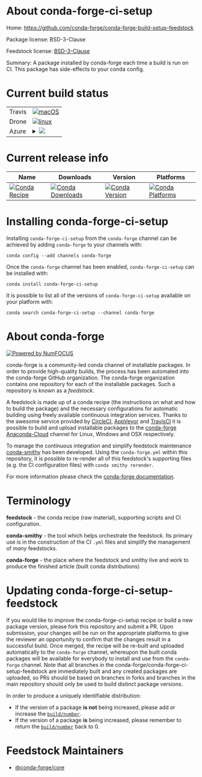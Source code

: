 About conda-forge-ci-setup
==========================

Home: https://github.com/conda-forge/conda-forge-build-setup-feedstock

Package license: BSD-3-Clause

Feedstock license: [BSD-3-Clause](https://github.com/conda-forge/conda-forge-ci-setup-feedstock/blob/master/LICENSE.txt)

Summary: A package installed by conda-forge each time a build is run on CI. This package has side-effects to your conda config.

Current build status
====================


<table><tr>
    <td>Travis</td>
    <td>
      <a href="https://travis-ci.com/conda-forge/conda-forge-ci-setup-feedstock">
        <img alt="macOS" src="https://img.shields.io/travis/com/conda-forge/conda-forge-ci-setup-feedstock/master.svg?label=macOS">
      </a>
    </td>
  </tr><tr>
    <td>Drone</td>
    <td>
      <a href="https://cloud.drone.io/conda-forge/conda-forge-ci-setup-feedstock">
        <img alt="linux" src="https://img.shields.io/drone/build/conda-forge/conda-forge-ci-setup-feedstock/master.svg?label=Linux">
      </a>
    </td>
  </tr>
    
  <tr>
    <td>Azure</td>
    <td>
      <details>
        <summary>
          <a href="https://dev.azure.com/conda-forge/feedstock-builds/_build/latest?definitionId=5375&branchName=master">
            <img src="https://dev.azure.com/conda-forge/feedstock-builds/_apis/build/status/conda-forge-ci-setup-feedstock?branchName=master">
          </a>
        </summary>
        <table>
          <thead><tr><th>Variant</th><th>Status</th></tr></thead>
          <tbody><tr>
              <td>linux_64_cuda_compiler_version10.0python3.6.____cpython</td>
              <td>
                <a href="https://dev.azure.com/conda-forge/feedstock-builds/_build/latest?definitionId=5375&branchName=master">
                  <img src="https://dev.azure.com/conda-forge/feedstock-builds/_apis/build/status/conda-forge-ci-setup-feedstock?branchName=master&jobName=linux&configuration=linux_64_cuda_compiler_version10.0python3.6.____cpython" alt="variant">
                </a>
              </td>
            </tr><tr>
              <td>linux_64_cuda_compiler_version10.0python3.7.____cpython</td>
              <td>
                <a href="https://dev.azure.com/conda-forge/feedstock-builds/_build/latest?definitionId=5375&branchName=master">
                  <img src="https://dev.azure.com/conda-forge/feedstock-builds/_apis/build/status/conda-forge-ci-setup-feedstock?branchName=master&jobName=linux&configuration=linux_64_cuda_compiler_version10.0python3.7.____cpython" alt="variant">
                </a>
              </td>
            </tr><tr>
              <td>linux_64_cuda_compiler_version10.0python3.8.____cpython</td>
              <td>
                <a href="https://dev.azure.com/conda-forge/feedstock-builds/_build/latest?definitionId=5375&branchName=master">
                  <img src="https://dev.azure.com/conda-forge/feedstock-builds/_apis/build/status/conda-forge-ci-setup-feedstock?branchName=master&jobName=linux&configuration=linux_64_cuda_compiler_version10.0python3.8.____cpython" alt="variant">
                </a>
              </td>
            </tr><tr>
              <td>linux_64_cuda_compiler_version10.0python3.9.____cpython</td>
              <td>
                <a href="https://dev.azure.com/conda-forge/feedstock-builds/_build/latest?definitionId=5375&branchName=master">
                  <img src="https://dev.azure.com/conda-forge/feedstock-builds/_apis/build/status/conda-forge-ci-setup-feedstock?branchName=master&jobName=linux&configuration=linux_64_cuda_compiler_version10.0python3.9.____cpython" alt="variant">
                </a>
              </td>
            </tr><tr>
              <td>linux_64_cuda_compiler_version10.1python3.6.____cpython</td>
              <td>
                <a href="https://dev.azure.com/conda-forge/feedstock-builds/_build/latest?definitionId=5375&branchName=master">
                  <img src="https://dev.azure.com/conda-forge/feedstock-builds/_apis/build/status/conda-forge-ci-setup-feedstock?branchName=master&jobName=linux&configuration=linux_64_cuda_compiler_version10.1python3.6.____cpython" alt="variant">
                </a>
              </td>
            </tr><tr>
              <td>linux_64_cuda_compiler_version10.1python3.7.____cpython</td>
              <td>
                <a href="https://dev.azure.com/conda-forge/feedstock-builds/_build/latest?definitionId=5375&branchName=master">
                  <img src="https://dev.azure.com/conda-forge/feedstock-builds/_apis/build/status/conda-forge-ci-setup-feedstock?branchName=master&jobName=linux&configuration=linux_64_cuda_compiler_version10.1python3.7.____cpython" alt="variant">
                </a>
              </td>
            </tr><tr>
              <td>linux_64_cuda_compiler_version10.1python3.8.____cpython</td>
              <td>
                <a href="https://dev.azure.com/conda-forge/feedstock-builds/_build/latest?definitionId=5375&branchName=master">
                  <img src="https://dev.azure.com/conda-forge/feedstock-builds/_apis/build/status/conda-forge-ci-setup-feedstock?branchName=master&jobName=linux&configuration=linux_64_cuda_compiler_version10.1python3.8.____cpython" alt="variant">
                </a>
              </td>
            </tr><tr>
              <td>linux_64_cuda_compiler_version10.1python3.9.____cpython</td>
              <td>
                <a href="https://dev.azure.com/conda-forge/feedstock-builds/_build/latest?definitionId=5375&branchName=master">
                  <img src="https://dev.azure.com/conda-forge/feedstock-builds/_apis/build/status/conda-forge-ci-setup-feedstock?branchName=master&jobName=linux&configuration=linux_64_cuda_compiler_version10.1python3.9.____cpython" alt="variant">
                </a>
              </td>
            </tr><tr>
              <td>linux_64_cuda_compiler_version10.2python3.6.____cpython</td>
              <td>
                <a href="https://dev.azure.com/conda-forge/feedstock-builds/_build/latest?definitionId=5375&branchName=master">
                  <img src="https://dev.azure.com/conda-forge/feedstock-builds/_apis/build/status/conda-forge-ci-setup-feedstock?branchName=master&jobName=linux&configuration=linux_64_cuda_compiler_version10.2python3.6.____cpython" alt="variant">
                </a>
              </td>
            </tr><tr>
              <td>linux_64_cuda_compiler_version10.2python3.7.____cpython</td>
              <td>
                <a href="https://dev.azure.com/conda-forge/feedstock-builds/_build/latest?definitionId=5375&branchName=master">
                  <img src="https://dev.azure.com/conda-forge/feedstock-builds/_apis/build/status/conda-forge-ci-setup-feedstock?branchName=master&jobName=linux&configuration=linux_64_cuda_compiler_version10.2python3.7.____cpython" alt="variant">
                </a>
              </td>
            </tr><tr>
              <td>linux_64_cuda_compiler_version10.2python3.8.____cpython</td>
              <td>
                <a href="https://dev.azure.com/conda-forge/feedstock-builds/_build/latest?definitionId=5375&branchName=master">
                  <img src="https://dev.azure.com/conda-forge/feedstock-builds/_apis/build/status/conda-forge-ci-setup-feedstock?branchName=master&jobName=linux&configuration=linux_64_cuda_compiler_version10.2python3.8.____cpython" alt="variant">
                </a>
              </td>
            </tr><tr>
              <td>linux_64_cuda_compiler_version10.2python3.9.____cpython</td>
              <td>
                <a href="https://dev.azure.com/conda-forge/feedstock-builds/_build/latest?definitionId=5375&branchName=master">
                  <img src="https://dev.azure.com/conda-forge/feedstock-builds/_apis/build/status/conda-forge-ci-setup-feedstock?branchName=master&jobName=linux&configuration=linux_64_cuda_compiler_version10.2python3.9.____cpython" alt="variant">
                </a>
              </td>
            </tr><tr>
              <td>linux_64_cuda_compiler_version11.0python3.6.____cpython</td>
              <td>
                <a href="https://dev.azure.com/conda-forge/feedstock-builds/_build/latest?definitionId=5375&branchName=master">
                  <img src="https://dev.azure.com/conda-forge/feedstock-builds/_apis/build/status/conda-forge-ci-setup-feedstock?branchName=master&jobName=linux&configuration=linux_64_cuda_compiler_version11.0python3.6.____cpython" alt="variant">
                </a>
              </td>
            </tr><tr>
              <td>linux_64_cuda_compiler_version11.0python3.7.____cpython</td>
              <td>
                <a href="https://dev.azure.com/conda-forge/feedstock-builds/_build/latest?definitionId=5375&branchName=master">
                  <img src="https://dev.azure.com/conda-forge/feedstock-builds/_apis/build/status/conda-forge-ci-setup-feedstock?branchName=master&jobName=linux&configuration=linux_64_cuda_compiler_version11.0python3.7.____cpython" alt="variant">
                </a>
              </td>
            </tr><tr>
              <td>linux_64_cuda_compiler_version11.0python3.8.____cpython</td>
              <td>
                <a href="https://dev.azure.com/conda-forge/feedstock-builds/_build/latest?definitionId=5375&branchName=master">
                  <img src="https://dev.azure.com/conda-forge/feedstock-builds/_apis/build/status/conda-forge-ci-setup-feedstock?branchName=master&jobName=linux&configuration=linux_64_cuda_compiler_version11.0python3.8.____cpython" alt="variant">
                </a>
              </td>
            </tr><tr>
              <td>linux_64_cuda_compiler_version11.0python3.9.____cpython</td>
              <td>
                <a href="https://dev.azure.com/conda-forge/feedstock-builds/_build/latest?definitionId=5375&branchName=master">
                  <img src="https://dev.azure.com/conda-forge/feedstock-builds/_apis/build/status/conda-forge-ci-setup-feedstock?branchName=master&jobName=linux&configuration=linux_64_cuda_compiler_version11.0python3.9.____cpython" alt="variant">
                </a>
              </td>
            </tr><tr>
              <td>linux_64_cuda_compiler_version11.1python3.6.____cpython</td>
              <td>
                <a href="https://dev.azure.com/conda-forge/feedstock-builds/_build/latest?definitionId=5375&branchName=master">
                  <img src="https://dev.azure.com/conda-forge/feedstock-builds/_apis/build/status/conda-forge-ci-setup-feedstock?branchName=master&jobName=linux&configuration=linux_64_cuda_compiler_version11.1python3.6.____cpython" alt="variant">
                </a>
              </td>
            </tr><tr>
              <td>linux_64_cuda_compiler_version11.1python3.7.____cpython</td>
              <td>
                <a href="https://dev.azure.com/conda-forge/feedstock-builds/_build/latest?definitionId=5375&branchName=master">
                  <img src="https://dev.azure.com/conda-forge/feedstock-builds/_apis/build/status/conda-forge-ci-setup-feedstock?branchName=master&jobName=linux&configuration=linux_64_cuda_compiler_version11.1python3.7.____cpython" alt="variant">
                </a>
              </td>
            </tr><tr>
              <td>linux_64_cuda_compiler_version11.1python3.8.____cpython</td>
              <td>
                <a href="https://dev.azure.com/conda-forge/feedstock-builds/_build/latest?definitionId=5375&branchName=master">
                  <img src="https://dev.azure.com/conda-forge/feedstock-builds/_apis/build/status/conda-forge-ci-setup-feedstock?branchName=master&jobName=linux&configuration=linux_64_cuda_compiler_version11.1python3.8.____cpython" alt="variant">
                </a>
              </td>
            </tr><tr>
              <td>linux_64_cuda_compiler_version11.1python3.9.____cpython</td>
              <td>
                <a href="https://dev.azure.com/conda-forge/feedstock-builds/_build/latest?definitionId=5375&branchName=master">
                  <img src="https://dev.azure.com/conda-forge/feedstock-builds/_apis/build/status/conda-forge-ci-setup-feedstock?branchName=master&jobName=linux&configuration=linux_64_cuda_compiler_version11.1python3.9.____cpython" alt="variant">
                </a>
              </td>
            </tr><tr>
              <td>linux_64_cuda_compiler_version9.2python3.6.____cpython</td>
              <td>
                <a href="https://dev.azure.com/conda-forge/feedstock-builds/_build/latest?definitionId=5375&branchName=master">
                  <img src="https://dev.azure.com/conda-forge/feedstock-builds/_apis/build/status/conda-forge-ci-setup-feedstock?branchName=master&jobName=linux&configuration=linux_64_cuda_compiler_version9.2python3.6.____cpython" alt="variant">
                </a>
              </td>
            </tr><tr>
              <td>linux_64_cuda_compiler_version9.2python3.7.____cpython</td>
              <td>
                <a href="https://dev.azure.com/conda-forge/feedstock-builds/_build/latest?definitionId=5375&branchName=master">
                  <img src="https://dev.azure.com/conda-forge/feedstock-builds/_apis/build/status/conda-forge-ci-setup-feedstock?branchName=master&jobName=linux&configuration=linux_64_cuda_compiler_version9.2python3.7.____cpython" alt="variant">
                </a>
              </td>
            </tr><tr>
              <td>linux_64_cuda_compiler_version9.2python3.8.____cpython</td>
              <td>
                <a href="https://dev.azure.com/conda-forge/feedstock-builds/_build/latest?definitionId=5375&branchName=master">
                  <img src="https://dev.azure.com/conda-forge/feedstock-builds/_apis/build/status/conda-forge-ci-setup-feedstock?branchName=master&jobName=linux&configuration=linux_64_cuda_compiler_version9.2python3.8.____cpython" alt="variant">
                </a>
              </td>
            </tr><tr>
              <td>linux_64_cuda_compiler_version9.2python3.9.____cpython</td>
              <td>
                <a href="https://dev.azure.com/conda-forge/feedstock-builds/_build/latest?definitionId=5375&branchName=master">
                  <img src="https://dev.azure.com/conda-forge/feedstock-builds/_apis/build/status/conda-forge-ci-setup-feedstock?branchName=master&jobName=linux&configuration=linux_64_cuda_compiler_version9.2python3.9.____cpython" alt="variant">
                </a>
              </td>
            </tr><tr>
              <td>linux_64_cuda_compiler_versionNonepython3.6.____cpython</td>
              <td>
                <a href="https://dev.azure.com/conda-forge/feedstock-builds/_build/latest?definitionId=5375&branchName=master">
                  <img src="https://dev.azure.com/conda-forge/feedstock-builds/_apis/build/status/conda-forge-ci-setup-feedstock?branchName=master&jobName=linux&configuration=linux_64_cuda_compiler_versionNonepython3.6.____cpython" alt="variant">
                </a>
              </td>
            </tr><tr>
              <td>linux_64_cuda_compiler_versionNonepython3.7.____cpython</td>
              <td>
                <a href="https://dev.azure.com/conda-forge/feedstock-builds/_build/latest?definitionId=5375&branchName=master">
                  <img src="https://dev.azure.com/conda-forge/feedstock-builds/_apis/build/status/conda-forge-ci-setup-feedstock?branchName=master&jobName=linux&configuration=linux_64_cuda_compiler_versionNonepython3.7.____cpython" alt="variant">
                </a>
              </td>
            </tr><tr>
              <td>linux_64_cuda_compiler_versionNonepython3.8.____cpython</td>
              <td>
                <a href="https://dev.azure.com/conda-forge/feedstock-builds/_build/latest?definitionId=5375&branchName=master">
                  <img src="https://dev.azure.com/conda-forge/feedstock-builds/_apis/build/status/conda-forge-ci-setup-feedstock?branchName=master&jobName=linux&configuration=linux_64_cuda_compiler_versionNonepython3.8.____cpython" alt="variant">
                </a>
              </td>
            </tr><tr>
              <td>linux_64_cuda_compiler_versionNonepython3.9.____cpython</td>
              <td>
                <a href="https://dev.azure.com/conda-forge/feedstock-builds/_build/latest?definitionId=5375&branchName=master">
                  <img src="https://dev.azure.com/conda-forge/feedstock-builds/_apis/build/status/conda-forge-ci-setup-feedstock?branchName=master&jobName=linux&configuration=linux_64_cuda_compiler_versionNonepython3.9.____cpython" alt="variant">
                </a>
              </td>
            </tr><tr>
              <td>linux_aarch64_python3.6.____cpython</td>
              <td>
                <a href="https://dev.azure.com/conda-forge/feedstock-builds/_build/latest?definitionId=5375&branchName=master">
                  <img src="https://dev.azure.com/conda-forge/feedstock-builds/_apis/build/status/conda-forge-ci-setup-feedstock?branchName=master&jobName=linux&configuration=linux_aarch64_python3.6.____cpython" alt="variant">
                </a>
              </td>
            </tr><tr>
              <td>linux_aarch64_python3.7.____cpython</td>
              <td>
                <a href="https://dev.azure.com/conda-forge/feedstock-builds/_build/latest?definitionId=5375&branchName=master">
                  <img src="https://dev.azure.com/conda-forge/feedstock-builds/_apis/build/status/conda-forge-ci-setup-feedstock?branchName=master&jobName=linux&configuration=linux_aarch64_python3.7.____cpython" alt="variant">
                </a>
              </td>
            </tr><tr>
              <td>linux_aarch64_python3.8.____cpython</td>
              <td>
                <a href="https://dev.azure.com/conda-forge/feedstock-builds/_build/latest?definitionId=5375&branchName=master">
                  <img src="https://dev.azure.com/conda-forge/feedstock-builds/_apis/build/status/conda-forge-ci-setup-feedstock?branchName=master&jobName=linux&configuration=linux_aarch64_python3.8.____cpython" alt="variant">
                </a>
              </td>
            </tr><tr>
              <td>linux_aarch64_python3.9.____cpython</td>
              <td>
                <a href="https://dev.azure.com/conda-forge/feedstock-builds/_build/latest?definitionId=5375&branchName=master">
                  <img src="https://dev.azure.com/conda-forge/feedstock-builds/_apis/build/status/conda-forge-ci-setup-feedstock?branchName=master&jobName=linux&configuration=linux_aarch64_python3.9.____cpython" alt="variant">
                </a>
              </td>
            </tr><tr>
              <td>linux_ppc64le_python3.6.____cpython</td>
              <td>
                <a href="https://dev.azure.com/conda-forge/feedstock-builds/_build/latest?definitionId=5375&branchName=master">
                  <img src="https://dev.azure.com/conda-forge/feedstock-builds/_apis/build/status/conda-forge-ci-setup-feedstock?branchName=master&jobName=linux&configuration=linux_ppc64le_python3.6.____cpython" alt="variant">
                </a>
              </td>
            </tr><tr>
              <td>linux_ppc64le_python3.7.____cpython</td>
              <td>
                <a href="https://dev.azure.com/conda-forge/feedstock-builds/_build/latest?definitionId=5375&branchName=master">
                  <img src="https://dev.azure.com/conda-forge/feedstock-builds/_apis/build/status/conda-forge-ci-setup-feedstock?branchName=master&jobName=linux&configuration=linux_ppc64le_python3.7.____cpython" alt="variant">
                </a>
              </td>
            </tr><tr>
              <td>linux_ppc64le_python3.8.____cpython</td>
              <td>
                <a href="https://dev.azure.com/conda-forge/feedstock-builds/_build/latest?definitionId=5375&branchName=master">
                  <img src="https://dev.azure.com/conda-forge/feedstock-builds/_apis/build/status/conda-forge-ci-setup-feedstock?branchName=master&jobName=linux&configuration=linux_ppc64le_python3.8.____cpython" alt="variant">
                </a>
              </td>
            </tr><tr>
              <td>linux_ppc64le_python3.9.____cpython</td>
              <td>
                <a href="https://dev.azure.com/conda-forge/feedstock-builds/_build/latest?definitionId=5375&branchName=master">
                  <img src="https://dev.azure.com/conda-forge/feedstock-builds/_apis/build/status/conda-forge-ci-setup-feedstock?branchName=master&jobName=linux&configuration=linux_ppc64le_python3.9.____cpython" alt="variant">
                </a>
              </td>
            </tr><tr>
              <td>osx_64_python3.6.____cpython</td>
              <td>
                <a href="https://dev.azure.com/conda-forge/feedstock-builds/_build/latest?definitionId=5375&branchName=master">
                  <img src="https://dev.azure.com/conda-forge/feedstock-builds/_apis/build/status/conda-forge-ci-setup-feedstock?branchName=master&jobName=osx&configuration=osx_64_python3.6.____cpython" alt="variant">
                </a>
              </td>
            </tr><tr>
              <td>osx_64_python3.7.____cpython</td>
              <td>
                <a href="https://dev.azure.com/conda-forge/feedstock-builds/_build/latest?definitionId=5375&branchName=master">
                  <img src="https://dev.azure.com/conda-forge/feedstock-builds/_apis/build/status/conda-forge-ci-setup-feedstock?branchName=master&jobName=osx&configuration=osx_64_python3.7.____cpython" alt="variant">
                </a>
              </td>
            </tr><tr>
              <td>osx_64_python3.8.____cpython</td>
              <td>
                <a href="https://dev.azure.com/conda-forge/feedstock-builds/_build/latest?definitionId=5375&branchName=master">
                  <img src="https://dev.azure.com/conda-forge/feedstock-builds/_apis/build/status/conda-forge-ci-setup-feedstock?branchName=master&jobName=osx&configuration=osx_64_python3.8.____cpython" alt="variant">
                </a>
              </td>
            </tr><tr>
              <td>osx_64_python3.9.____cpython</td>
              <td>
                <a href="https://dev.azure.com/conda-forge/feedstock-builds/_build/latest?definitionId=5375&branchName=master">
                  <img src="https://dev.azure.com/conda-forge/feedstock-builds/_apis/build/status/conda-forge-ci-setup-feedstock?branchName=master&jobName=osx&configuration=osx_64_python3.9.____cpython" alt="variant">
                </a>
              </td>
            </tr><tr>
              <td>win_64_cuda_compiler_version10.0python3.6.____cpython</td>
              <td>
                <a href="https://dev.azure.com/conda-forge/feedstock-builds/_build/latest?definitionId=5375&branchName=master">
                  <img src="https://dev.azure.com/conda-forge/feedstock-builds/_apis/build/status/conda-forge-ci-setup-feedstock?branchName=master&jobName=win&configuration=win_64_cuda_compiler_version10.0python3.6.____cpython" alt="variant">
                </a>
              </td>
            </tr><tr>
              <td>win_64_cuda_compiler_version10.0python3.7.____cpython</td>
              <td>
                <a href="https://dev.azure.com/conda-forge/feedstock-builds/_build/latest?definitionId=5375&branchName=master">
                  <img src="https://dev.azure.com/conda-forge/feedstock-builds/_apis/build/status/conda-forge-ci-setup-feedstock?branchName=master&jobName=win&configuration=win_64_cuda_compiler_version10.0python3.7.____cpython" alt="variant">
                </a>
              </td>
            </tr><tr>
              <td>win_64_cuda_compiler_version10.0python3.8.____cpython</td>
              <td>
                <a href="https://dev.azure.com/conda-forge/feedstock-builds/_build/latest?definitionId=5375&branchName=master">
                  <img src="https://dev.azure.com/conda-forge/feedstock-builds/_apis/build/status/conda-forge-ci-setup-feedstock?branchName=master&jobName=win&configuration=win_64_cuda_compiler_version10.0python3.8.____cpython" alt="variant">
                </a>
              </td>
            </tr><tr>
              <td>win_64_cuda_compiler_version10.0python3.9.____cpython</td>
              <td>
                <a href="https://dev.azure.com/conda-forge/feedstock-builds/_build/latest?definitionId=5375&branchName=master">
                  <img src="https://dev.azure.com/conda-forge/feedstock-builds/_apis/build/status/conda-forge-ci-setup-feedstock?branchName=master&jobName=win&configuration=win_64_cuda_compiler_version10.0python3.9.____cpython" alt="variant">
                </a>
              </td>
            </tr><tr>
              <td>win_64_cuda_compiler_version10.1python3.6.____cpython</td>
              <td>
                <a href="https://dev.azure.com/conda-forge/feedstock-builds/_build/latest?definitionId=5375&branchName=master">
                  <img src="https://dev.azure.com/conda-forge/feedstock-builds/_apis/build/status/conda-forge-ci-setup-feedstock?branchName=master&jobName=win&configuration=win_64_cuda_compiler_version10.1python3.6.____cpython" alt="variant">
                </a>
              </td>
            </tr><tr>
              <td>win_64_cuda_compiler_version10.1python3.7.____cpython</td>
              <td>
                <a href="https://dev.azure.com/conda-forge/feedstock-builds/_build/latest?definitionId=5375&branchName=master">
                  <img src="https://dev.azure.com/conda-forge/feedstock-builds/_apis/build/status/conda-forge-ci-setup-feedstock?branchName=master&jobName=win&configuration=win_64_cuda_compiler_version10.1python3.7.____cpython" alt="variant">
                </a>
              </td>
            </tr><tr>
              <td>win_64_cuda_compiler_version10.1python3.8.____cpython</td>
              <td>
                <a href="https://dev.azure.com/conda-forge/feedstock-builds/_build/latest?definitionId=5375&branchName=master">
                  <img src="https://dev.azure.com/conda-forge/feedstock-builds/_apis/build/status/conda-forge-ci-setup-feedstock?branchName=master&jobName=win&configuration=win_64_cuda_compiler_version10.1python3.8.____cpython" alt="variant">
                </a>
              </td>
            </tr><tr>
              <td>win_64_cuda_compiler_version10.1python3.9.____cpython</td>
              <td>
                <a href="https://dev.azure.com/conda-forge/feedstock-builds/_build/latest?definitionId=5375&branchName=master">
                  <img src="https://dev.azure.com/conda-forge/feedstock-builds/_apis/build/status/conda-forge-ci-setup-feedstock?branchName=master&jobName=win&configuration=win_64_cuda_compiler_version10.1python3.9.____cpython" alt="variant">
                </a>
              </td>
            </tr><tr>
              <td>win_64_cuda_compiler_version10.2python3.6.____cpython</td>
              <td>
                <a href="https://dev.azure.com/conda-forge/feedstock-builds/_build/latest?definitionId=5375&branchName=master">
                  <img src="https://dev.azure.com/conda-forge/feedstock-builds/_apis/build/status/conda-forge-ci-setup-feedstock?branchName=master&jobName=win&configuration=win_64_cuda_compiler_version10.2python3.6.____cpython" alt="variant">
                </a>
              </td>
            </tr><tr>
              <td>win_64_cuda_compiler_version10.2python3.7.____cpython</td>
              <td>
                <a href="https://dev.azure.com/conda-forge/feedstock-builds/_build/latest?definitionId=5375&branchName=master">
                  <img src="https://dev.azure.com/conda-forge/feedstock-builds/_apis/build/status/conda-forge-ci-setup-feedstock?branchName=master&jobName=win&configuration=win_64_cuda_compiler_version10.2python3.7.____cpython" alt="variant">
                </a>
              </td>
            </tr><tr>
              <td>win_64_cuda_compiler_version10.2python3.8.____cpython</td>
              <td>
                <a href="https://dev.azure.com/conda-forge/feedstock-builds/_build/latest?definitionId=5375&branchName=master">
                  <img src="https://dev.azure.com/conda-forge/feedstock-builds/_apis/build/status/conda-forge-ci-setup-feedstock?branchName=master&jobName=win&configuration=win_64_cuda_compiler_version10.2python3.8.____cpython" alt="variant">
                </a>
              </td>
            </tr><tr>
              <td>win_64_cuda_compiler_version10.2python3.9.____cpython</td>
              <td>
                <a href="https://dev.azure.com/conda-forge/feedstock-builds/_build/latest?definitionId=5375&branchName=master">
                  <img src="https://dev.azure.com/conda-forge/feedstock-builds/_apis/build/status/conda-forge-ci-setup-feedstock?branchName=master&jobName=win&configuration=win_64_cuda_compiler_version10.2python3.9.____cpython" alt="variant">
                </a>
              </td>
            </tr><tr>
              <td>win_64_cuda_compiler_version11.0python3.6.____cpython</td>
              <td>
                <a href="https://dev.azure.com/conda-forge/feedstock-builds/_build/latest?definitionId=5375&branchName=master">
                  <img src="https://dev.azure.com/conda-forge/feedstock-builds/_apis/build/status/conda-forge-ci-setup-feedstock?branchName=master&jobName=win&configuration=win_64_cuda_compiler_version11.0python3.6.____cpython" alt="variant">
                </a>
              </td>
            </tr><tr>
              <td>win_64_cuda_compiler_version11.0python3.7.____cpython</td>
              <td>
                <a href="https://dev.azure.com/conda-forge/feedstock-builds/_build/latest?definitionId=5375&branchName=master">
                  <img src="https://dev.azure.com/conda-forge/feedstock-builds/_apis/build/status/conda-forge-ci-setup-feedstock?branchName=master&jobName=win&configuration=win_64_cuda_compiler_version11.0python3.7.____cpython" alt="variant">
                </a>
              </td>
            </tr><tr>
              <td>win_64_cuda_compiler_version11.0python3.8.____cpython</td>
              <td>
                <a href="https://dev.azure.com/conda-forge/feedstock-builds/_build/latest?definitionId=5375&branchName=master">
                  <img src="https://dev.azure.com/conda-forge/feedstock-builds/_apis/build/status/conda-forge-ci-setup-feedstock?branchName=master&jobName=win&configuration=win_64_cuda_compiler_version11.0python3.8.____cpython" alt="variant">
                </a>
              </td>
            </tr><tr>
              <td>win_64_cuda_compiler_version11.0python3.9.____cpython</td>
              <td>
                <a href="https://dev.azure.com/conda-forge/feedstock-builds/_build/latest?definitionId=5375&branchName=master">
                  <img src="https://dev.azure.com/conda-forge/feedstock-builds/_apis/build/status/conda-forge-ci-setup-feedstock?branchName=master&jobName=win&configuration=win_64_cuda_compiler_version11.0python3.9.____cpython" alt="variant">
                </a>
              </td>
            </tr><tr>
              <td>win_64_cuda_compiler_version11.1python3.6.____cpython</td>
              <td>
                <a href="https://dev.azure.com/conda-forge/feedstock-builds/_build/latest?definitionId=5375&branchName=master">
                  <img src="https://dev.azure.com/conda-forge/feedstock-builds/_apis/build/status/conda-forge-ci-setup-feedstock?branchName=master&jobName=win&configuration=win_64_cuda_compiler_version11.1python3.6.____cpython" alt="variant">
                </a>
              </td>
            </tr><tr>
              <td>win_64_cuda_compiler_version11.1python3.7.____cpython</td>
              <td>
                <a href="https://dev.azure.com/conda-forge/feedstock-builds/_build/latest?definitionId=5375&branchName=master">
                  <img src="https://dev.azure.com/conda-forge/feedstock-builds/_apis/build/status/conda-forge-ci-setup-feedstock?branchName=master&jobName=win&configuration=win_64_cuda_compiler_version11.1python3.7.____cpython" alt="variant">
                </a>
              </td>
            </tr><tr>
              <td>win_64_cuda_compiler_version11.1python3.8.____cpython</td>
              <td>
                <a href="https://dev.azure.com/conda-forge/feedstock-builds/_build/latest?definitionId=5375&branchName=master">
                  <img src="https://dev.azure.com/conda-forge/feedstock-builds/_apis/build/status/conda-forge-ci-setup-feedstock?branchName=master&jobName=win&configuration=win_64_cuda_compiler_version11.1python3.8.____cpython" alt="variant">
                </a>
              </td>
            </tr><tr>
              <td>win_64_cuda_compiler_version11.1python3.9.____cpython</td>
              <td>
                <a href="https://dev.azure.com/conda-forge/feedstock-builds/_build/latest?definitionId=5375&branchName=master">
                  <img src="https://dev.azure.com/conda-forge/feedstock-builds/_apis/build/status/conda-forge-ci-setup-feedstock?branchName=master&jobName=win&configuration=win_64_cuda_compiler_version11.1python3.9.____cpython" alt="variant">
                </a>
              </td>
            </tr><tr>
              <td>win_64_cuda_compiler_versionNonepython3.6.____cpython</td>
              <td>
                <a href="https://dev.azure.com/conda-forge/feedstock-builds/_build/latest?definitionId=5375&branchName=master">
                  <img src="https://dev.azure.com/conda-forge/feedstock-builds/_apis/build/status/conda-forge-ci-setup-feedstock?branchName=master&jobName=win&configuration=win_64_cuda_compiler_versionNonepython3.6.____cpython" alt="variant">
                </a>
              </td>
            </tr><tr>
              <td>win_64_cuda_compiler_versionNonepython3.7.____cpython</td>
              <td>
                <a href="https://dev.azure.com/conda-forge/feedstock-builds/_build/latest?definitionId=5375&branchName=master">
                  <img src="https://dev.azure.com/conda-forge/feedstock-builds/_apis/build/status/conda-forge-ci-setup-feedstock?branchName=master&jobName=win&configuration=win_64_cuda_compiler_versionNonepython3.7.____cpython" alt="variant">
                </a>
              </td>
            </tr><tr>
              <td>win_64_cuda_compiler_versionNonepython3.8.____cpython</td>
              <td>
                <a href="https://dev.azure.com/conda-forge/feedstock-builds/_build/latest?definitionId=5375&branchName=master">
                  <img src="https://dev.azure.com/conda-forge/feedstock-builds/_apis/build/status/conda-forge-ci-setup-feedstock?branchName=master&jobName=win&configuration=win_64_cuda_compiler_versionNonepython3.8.____cpython" alt="variant">
                </a>
              </td>
            </tr><tr>
              <td>win_64_cuda_compiler_versionNonepython3.9.____cpython</td>
              <td>
                <a href="https://dev.azure.com/conda-forge/feedstock-builds/_build/latest?definitionId=5375&branchName=master">
                  <img src="https://dev.azure.com/conda-forge/feedstock-builds/_apis/build/status/conda-forge-ci-setup-feedstock?branchName=master&jobName=win&configuration=win_64_cuda_compiler_versionNonepython3.9.____cpython" alt="variant">
                </a>
              </td>
            </tr>
          </tbody>
        </table>
      </details>
    </td>
  </tr>
</table>

Current release info
====================

| Name | Downloads | Version | Platforms |
| --- | --- | --- | --- |
| [![Conda Recipe](https://img.shields.io/badge/recipe-conda--forge--ci--setup-green.svg)](https://anaconda.org/conda-forge/conda-forge-ci-setup) | [![Conda Downloads](https://img.shields.io/conda/dn/conda-forge/conda-forge-ci-setup.svg)](https://anaconda.org/conda-forge/conda-forge-ci-setup) | [![Conda Version](https://img.shields.io/conda/vn/conda-forge/conda-forge-ci-setup.svg)](https://anaconda.org/conda-forge/conda-forge-ci-setup) | [![Conda Platforms](https://img.shields.io/conda/pn/conda-forge/conda-forge-ci-setup.svg)](https://anaconda.org/conda-forge/conda-forge-ci-setup) |

Installing conda-forge-ci-setup
===============================

Installing `conda-forge-ci-setup` from the `conda-forge` channel can be achieved by adding `conda-forge` to your channels with:

```
conda config --add channels conda-forge
```

Once the `conda-forge` channel has been enabled, `conda-forge-ci-setup` can be installed with:

```
conda install conda-forge-ci-setup
```

It is possible to list all of the versions of `conda-forge-ci-setup` available on your platform with:

```
conda search conda-forge-ci-setup --channel conda-forge
```


About conda-forge
=================

[![Powered by NumFOCUS](https://img.shields.io/badge/powered%20by-NumFOCUS-orange.svg?style=flat&colorA=E1523D&colorB=007D8A)](http://numfocus.org)

conda-forge is a community-led conda channel of installable packages.
In order to provide high-quality builds, the process has been automated into the
conda-forge GitHub organization. The conda-forge organization contains one repository
for each of the installable packages. Such a repository is known as a *feedstock*.

A feedstock is made up of a conda recipe (the instructions on what and how to build
the package) and the necessary configurations for automatic building using freely
available continuous integration services. Thanks to the awesome service provided by
[CircleCI](https://circleci.com/), [AppVeyor](https://www.appveyor.com/)
and [TravisCI](https://travis-ci.com/) it is possible to build and upload installable
packages to the [conda-forge](https://anaconda.org/conda-forge)
[Anaconda-Cloud](https://anaconda.org/) channel for Linux, Windows and OSX respectively.

To manage the continuous integration and simplify feedstock maintenance
[conda-smithy](https://github.com/conda-forge/conda-smithy) has been developed.
Using the ``conda-forge.yml`` within this repository, it is possible to re-render all of
this feedstock's supporting files (e.g. the CI configuration files) with ``conda smithy rerender``.

For more information please check the [conda-forge documentation](https://conda-forge.org/docs/).

Terminology
===========

**feedstock** - the conda recipe (raw material), supporting scripts and CI configuration.

**conda-smithy** - the tool which helps orchestrate the feedstock.
                   Its primary use is in the construction of the CI ``.yml`` files
                   and simplify the management of *many* feedstocks.

**conda-forge** - the place where the feedstock and smithy live and work to
                  produce the finished article (built conda distributions)


Updating conda-forge-ci-setup-feedstock
=======================================

If you would like to improve the conda-forge-ci-setup recipe or build a new
package version, please fork this repository and submit a PR. Upon submission,
your changes will be run on the appropriate platforms to give the reviewer an
opportunity to confirm that the changes result in a successful build. Once
merged, the recipe will be re-built and uploaded automatically to the
`conda-forge` channel, whereupon the built conda packages will be available for
everybody to install and use from the `conda-forge` channel.
Note that all branches in the conda-forge/conda-forge-ci-setup-feedstock are
immediately built and any created packages are uploaded, so PRs should be based
on branches in forks and branches in the main repository should only be used to
build distinct package versions.

In order to produce a uniquely identifiable distribution:
 * If the version of a package **is not** being increased, please add or increase
   the [``build/number``](https://conda.io/docs/user-guide/tasks/build-packages/define-metadata.html#build-number-and-string).
 * If the version of a package **is** being increased, please remember to return
   the [``build/number``](https://conda.io/docs/user-guide/tasks/build-packages/define-metadata.html#build-number-and-string)
   back to 0.

Feedstock Maintainers
=====================

* [@conda-forge/core](https://github.com/conda-forge/core/)

